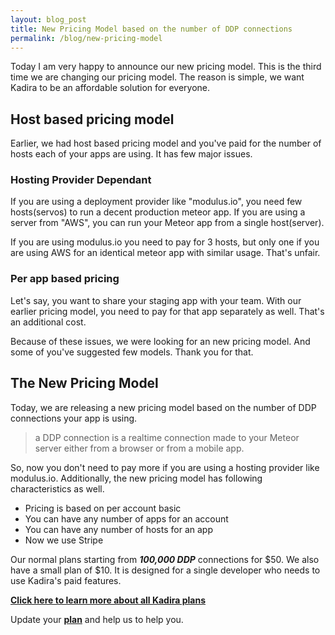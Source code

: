 ```yaml
---
layout: blog_post
title: New Pricing Model based on the number of DDP connections
permalink: /blog/new-pricing-model
---
```


Today I am very happy to announce our new pricing model. This is the third time we are changing our pricing model. The reason is simple, we want Kadira to be an affordable solution for everyone.

## Host based pricing model

Earlier, we had host based pricing model and you've paid for the number of hosts each of your apps are using. It has few major issues.

### Hosting Provider Dependant

If you are using a deployment provider like "modulus.io", you need few hosts(servos) to run a decent production meteor app. If you are using a server from "AWS", you can run your Meteor app from a single host(server). 

If you are using modulus.io you need to pay for 3 hosts, but only one if you are using AWS for an identical meteor app with similar usage. That's unfair.

### Per app based pricing

Let's say, you want to share your staging app with your team. With our earlier pricing model, you need to pay for that app separately as well. That's an additional cost.

Because of these issues, we were looking for an new pricing model. And some of you've suggested few models. Thank you for that. 

## The New Pricing Model
Today, we are releasing a new pricing model based on the number of DDP connections your app is using. 

> a DDP connection is a realtime connection made to your Meteor server either from a browser or from a mobile app.

So, now you don't need to pay more if you are using a hosting provider like modulus.io. Additionally, the new pricing model has following characteristics as well. 

* Pricing is based on per account basic
* You can have any number of apps for an account
* You can have any number of hosts for an app
* Now we use Stripe 

Our normal plans starting from _**100,000 DDP**_ connections for $50. We also have a small plan of $10. It is designed for a single developer who needs to use Kadira's paid features.

[**Click here to learn more about all Kadira plans**](https://kadira.io/pricing)

Update your [**plan**](https://ui.kadira.io/account/plans/) and help us to help you.
